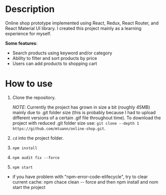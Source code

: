 

# Description

Online shop prototype implemented using React, Redux, React Router, and React Material UI library. I created
this project mainly as a learning experience for myself.

<!-- [Source code](https://github.com/giorgi-m/online-shop) -->

<!-- <img src="https://raw.githubusercontent.com/giorgi-m/online-shop/master/src/Images/screenshot.PNG" width="820" height="420">
 --> 

**Some features**:
- Search products using keyword and/or category
- Ability to filter and sort products by price
- Users can add products to shopping cart 
 
# How to use

1. Clone the repository.

    _NOTE_: Currently the project has grown in size a bit (roughly 45MB) mainly due to .git folder size (this is probably because I had to upload different versions of a certain .gif file throughout time). To download the project with reduced .git folder size use: ```git clone --depth 1 https://github.com/mtuann/online-shop.git```.  

2. ```cd``` into the project folder.
3. ```npm install```
4. ```npm audit fix --force```
5. ```npm start```

- if you have problem with "npm-error-code-elifecycle", try to clear current cache: npm chace clean -- force and then npm install and nom start the project
 

